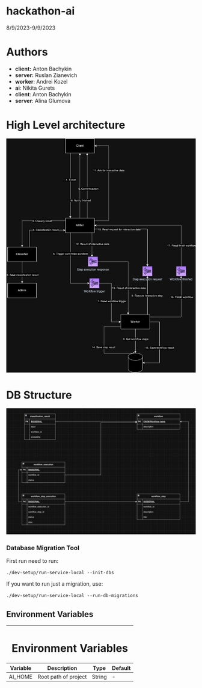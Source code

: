 # hackathon-ai
8/9/2023-9/9/2023

# Authors

- **client:** Anton Bachykin
- **server:** Ruslan Zianevich
- **worker**: Andrei Kozel
- **ai**: Nikita Gurets
- **client**: Anton Bachykin
- **server**: Alina Glumova


# High Level architecture

![high_level_architecture.png](docs%2Fimg%2Fhigh_level_architecture.png)

# DB Structure

![db_structure.png](docs%2Fimg%2Fdb_structure.png)


### Database Migration Tool

First run need to run:
```
./dev-setup/run-service-local --init-dbs
```

If you want to run just a migration, use:
```
./dev-setup/run-service-local --run-db-migrations
```

## Environment Variables

<table>
    <thead>
        <tr>
            <th colspan=4><h1>Environment Variables</h1></th>
        </tr>
        <tr>
            <th>Variable</th>
            <th>Description</th>
            <th>Type</th>
            <th>Default</th>
        </tr>
    </thead>
    <tbody>
        <tr>
            <td>AI_HOME</td>
            <td>Root path of project</td>
            <td>String</td>
            <td> - </td>
        </tr>
    </tbody>
</table>

